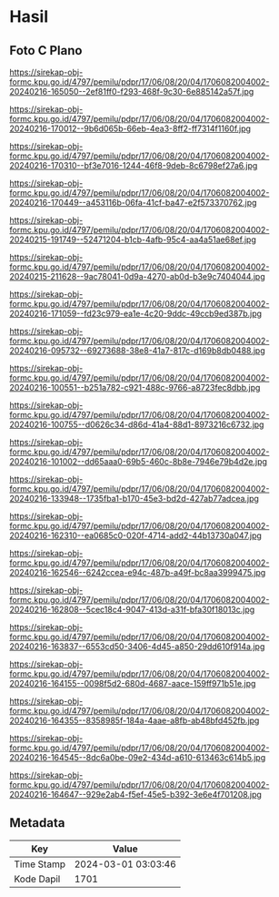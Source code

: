 # Hasil

## Foto C Plano

https://sirekap-obj-formc.kpu.go.id/4797/pemilu/pdpr/17/06/08/20/04/1706082004002-20240216-165050--2ef81ff0-f293-468f-9c30-6e885142a57f.jpg

https://sirekap-obj-formc.kpu.go.id/4797/pemilu/pdpr/17/06/08/20/04/1706082004002-20240216-170012--9b6d065b-66eb-4ea3-8ff2-ff7314f1160f.jpg

https://sirekap-obj-formc.kpu.go.id/4797/pemilu/pdpr/17/06/08/20/04/1706082004002-20240216-170310--bf3e7016-1244-46f8-9deb-8c6798ef27a6.jpg

https://sirekap-obj-formc.kpu.go.id/4797/pemilu/pdpr/17/06/08/20/04/1706082004002-20240216-170449--a453116b-06fa-41cf-ba47-e2f573370762.jpg

https://sirekap-obj-formc.kpu.go.id/4797/pemilu/pdpr/17/06/08/20/04/1706082004002-20240215-191749--52471204-b1cb-4afb-95c4-aa4a51ae68ef.jpg

https://sirekap-obj-formc.kpu.go.id/4797/pemilu/pdpr/17/06/08/20/04/1706082004002-20240215-211628--9ac78041-0d9a-4270-ab0d-b3e9c7404044.jpg

https://sirekap-obj-formc.kpu.go.id/4797/pemilu/pdpr/17/06/08/20/04/1706082004002-20240216-171059--fd23c979-ea1e-4c20-9ddc-49ccb9ed387b.jpg

https://sirekap-obj-formc.kpu.go.id/4797/pemilu/pdpr/17/06/08/20/04/1706082004002-20240216-095732--69273688-38e8-41a7-817c-d169b8db0488.jpg

https://sirekap-obj-formc.kpu.go.id/4797/pemilu/pdpr/17/06/08/20/04/1706082004002-20240216-100551--b251a782-c921-488c-9766-a8723fec8dbb.jpg

https://sirekap-obj-formc.kpu.go.id/4797/pemilu/pdpr/17/06/08/20/04/1706082004002-20240216-100755--d0626c34-d86d-41a4-88d1-8973216c6732.jpg

https://sirekap-obj-formc.kpu.go.id/4797/pemilu/pdpr/17/06/08/20/04/1706082004002-20240216-101002--dd65aaa0-69b5-460c-8b8e-7946e79b4d2e.jpg

https://sirekap-obj-formc.kpu.go.id/4797/pemilu/pdpr/17/06/08/20/04/1706082004002-20240216-133948--1735fba1-b170-45e3-bd2d-427ab77adcea.jpg

https://sirekap-obj-formc.kpu.go.id/4797/pemilu/pdpr/17/06/08/20/04/1706082004002-20240216-162310--ea0685c0-020f-4714-add2-44b13730a047.jpg

https://sirekap-obj-formc.kpu.go.id/4797/pemilu/pdpr/17/06/08/20/04/1706082004002-20240216-162546--6242ccea-e94c-487b-a49f-bc8aa3999475.jpg

https://sirekap-obj-formc.kpu.go.id/4797/pemilu/pdpr/17/06/08/20/04/1706082004002-20240216-162808--5cec18c4-9047-413d-a31f-bfa30f18013c.jpg

https://sirekap-obj-formc.kpu.go.id/4797/pemilu/pdpr/17/06/08/20/04/1706082004002-20240216-163837--6553cd50-3406-4d45-a850-29dd610f914a.jpg

https://sirekap-obj-formc.kpu.go.id/4797/pemilu/pdpr/17/06/08/20/04/1706082004002-20240216-164155--0098f5d2-680d-4687-aace-159ff971b51e.jpg

https://sirekap-obj-formc.kpu.go.id/4797/pemilu/pdpr/17/06/08/20/04/1706082004002-20240216-164355--8358985f-184a-4aae-a8fb-ab48bfd452fb.jpg

https://sirekap-obj-formc.kpu.go.id/4797/pemilu/pdpr/17/06/08/20/04/1706082004002-20240216-164545--8dc6a0be-09e2-434d-a610-613463c614b5.jpg

https://sirekap-obj-formc.kpu.go.id/4797/pemilu/pdpr/17/06/08/20/04/1706082004002-20240216-164647--929e2ab4-f5ef-45e5-b392-3e6e4f701208.jpg


## Metadata

| Key        | Value               |
| ---------- | ------------------- |
| Time Stamp | 2024-03-01 03:03:46 |
| Kode Dapil | 1701                |




